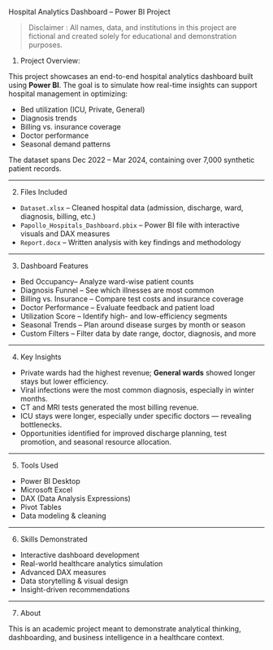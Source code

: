 Hospital Analytics Dashboard – Power BI Project

> Disclaimer : All names, data, and institutions in this project are fictional and created solely for educational and demonstration purposes.

1. Project Overview:

This project showcases an end-to-end hospital analytics dashboard built using **Power BI**. The goal is to simulate how real-time insights can support hospital management in optimizing:

- Bed utilization (ICU, Private, General)
- Diagnosis trends
- Billing vs. insurance coverage
- Doctor performance
- Seasonal demand patterns

The dataset spans Dec 2022 – Mar 2024, containing over 7,000 synthetic patient records.

---

2. Files Included

- `Dataset.xlsx` – Cleaned hospital data (admission, discharge, ward, diagnosis, billing, etc.)
- `Papollo_Hospitals_Dashboard.pbix` – Power BI file with interactive visuals and DAX measures
- `Report.docx` – Written analysis with key findings and methodology

---

 3. Dashboard Features

- Bed Occupancy– Analyze ward-wise patient counts
- Diagnosis Funnel – See which illnesses are most common
- Billing vs. Insurance – Compare test costs and insurance coverage
- Doctor Performance – Evaluate feedback and patient load
- Utilization Score – Identify high- and low-efficiency segments
- Seasonal Trends – Plan around disease surges by month or season
- Custom Filters – Filter data by date range, doctor, diagnosis, and more

---

4. Key Insights

- Private wards had the highest revenue; **General wards** showed longer stays but lower efficiency.
- Viral infections were the most common diagnosis, especially in winter months.
- CT and MRI tests generated the most billing revenue.
- ICU stays were longer, especially under specific doctors — revealing bottlenecks.
- Opportunities identified for improved discharge planning, test promotion, and seasonal resource allocation.

---

5. Tools Used

- Power BI Desktop  
- Microsoft Excel  
- DAX (Data Analysis Expressions)  
- Pivot Tables  
- Data modeling & cleaning

---

 6. Skills Demonstrated

- Interactive dashboard development
- Real-world healthcare analytics simulation
- Advanced DAX measures
- Data storytelling & visual design
- Insight-driven recommendations

---

7.  About

This is an academic project meant to demonstrate analytical thinking, dashboarding, and business intelligence in a healthcare context.
